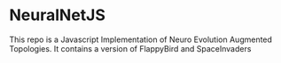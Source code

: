 # NeuralNetJS
This repo is a Javascript Implementation of Neuro Evolution Augmented Topologies. It contains a version of FlappyBird and SpaceInvaders

